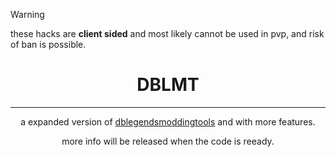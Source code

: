 > [!WARNING]
>
> these hacks are **client sided** and most likely cannot be used in pvp, and risk of ban is possible. 

<div align='center'>
  
# DBLMT

---

a expanded version of [dblegendsmoddingtools](https://github.com/GodkuHacking/DBLegendsModdingTools) and with more features.

<div>


more info will be released when the code is reeady.
